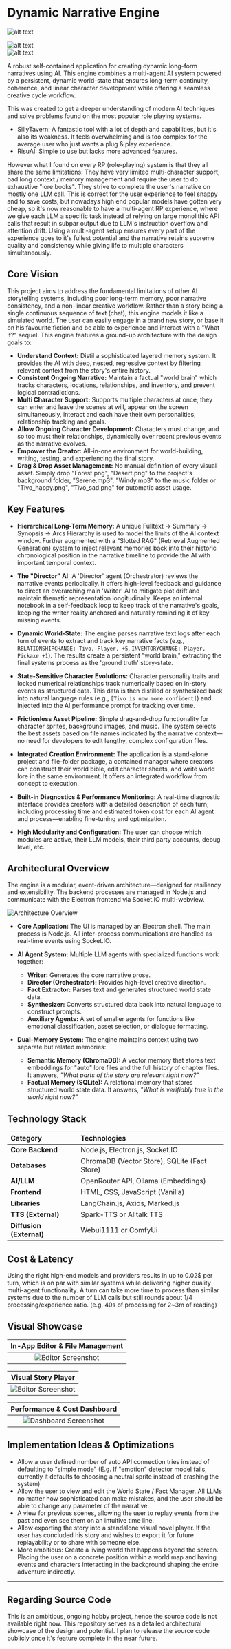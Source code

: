 # Dynamic Narrative Engine

![alt text](https://img.shields.io/badge/Stack-Node.js%20%7C%20Electron%20%7C%20AI-blue)

![alt text](https://img.shields.io/badge/Status-Active%20Development-green)
<br>
![alt text](./images/vn_vid.gif)

A robust self-contained application for creating dynamic long-form narratives using AI. This engine combines a multi-agent AI system powered by a persistent, dynamic world-state that ensures long-term continuity, coherence, and linear character development while offering a seamless creative cycle workflow.

This was created to get a deeper understanding of modern AI techniques and solve problems found on the most popular role playing systems.

* SillyTavern: A fantastic tool with a lot of depth and capabilities, but it's also its weakness. It feels overwhelming and is too complex for the average user who just wants a plug & play experience.
* RisuAI: Simple to use but lacks more advanced features.

However what I found on every RP (role-playing) system is that they all share the same limitations: They have very limited multi-character support, bad long context / memory management and require the user to do exhaustive "lore books". They strive to complete the user's narrative on mostly one LLM call. This is correct for the user experience to feel snappy and to save costs, but nowadays high end popular models have gotten very cheap, so it's now reasonable to have a multi-agent RP experience, where we give each LLM a specific task instead of relying on large monolithic API calls that result in subpar output due to LLM's instruction overflow and attention drift. Using a multi-agent setup ensures every part of the experience goes to it's fullest potential and the narrative retains supreme quality and consistency while giving life to multiple characters simultaneously. 

## Core Vision

This project aims to address the fundamental limitations of other AI storytelling systems, including poor long-term memory, poor narrative consistency, and a non-linear creative workflow. Rather than a story being a single continuous sequence of text (chat), this engine models it like a simulated world. The user can easily engage in a brand new story, or base it on his favourite fiction and be able to experience and interact with a "What if?" sequel. 
This engine features a ground-up architecture with the design goals to:

*   **Understand Context:** Distil a sophisticated layered memory system. It provides the AI with deep, nested, regressive context by filtering relevant context from the story's entire history.
*   **Consistent Ongoing Narrative:** Maintain a factual "world brain" which tracks characters, locations, relationships, and inventory, and prevent logical contradictions.
*   **Multi Character Support:** Supports multiple characters at once, they can enter and leave the scenes at will, appear on the screen simultaneously, interact and each have their own personalities, relationship tracking and goals.
*   **Allow Ongoing Character Development:** Characters must change, and so too must their relationships, dynamically over recent previous events as the narrative evolves.
*   **Empower the Creator:** All-in-one environment for world-building, writing, testing, and experiencing the final story.
*   **Drag & Drop Asset Management:** No manual definition of every visual asset. Simply drop "Forest.png", "Desert.png" to the project's background folder, "Serene.mp3", "Windy.mp3" to the music folder or "Tivo_happy.png", "Tivo_sad.png" for automatic asset usage.

## Key Features

*   **Hierarchical Long-Term Memory:** A unique Fulltext -> Summary -> Synopsis -> Arcs Hierarchy is used to model the limits of the AI context window. Further augmented with a "Slotted RAG" (Retrieval Augmented Generation) system to inject relevant memories back into their historic chronological position in the narrative timeline to provide the AI with important temporal context.

*   **The "Director" AI:** A 'Director' agent (Orchestrator) reviews the narrative events periodically. It offers high-level feedback and guidance to direct an overarching main 'Writer' AI to mitigate plot drift and maintain thematic representation longitudinally. Keeps an internal notebook in a self-feedback loop to keep track of the narrative's goals, keeping the writer reality anchored and naturally reminding it of key missing events.

*   **Dynamic World-State:** The engine parses narrative text logs after each turn of events to extract and track key narrative facts (e.g., `RELATIONSHIPCHANGE: Tivo, Player, +5`, `INVENTORYCHANGE: Player, Pickaxe +1`). The results create a persistent "world brain," extracting the final systems process as the 'ground truth' story-state.

*   **State-Sensitive Character Evolutions:** Character personality traits and locked numerical relationships track numerically based on in-story events as structured data. This data is then distilled or synthesized back into natural language rules (e.g., `[Tivo is now more confident]`) and injected into the AI performance prompt for tracking over time.

*   **Frictionless Asset Pipeline:** Simple drag-and-drop functionality for character sprites, background images, and music. The system selects the best assets based on file names indicated by the narrative context—no need for developers to edit lengthy, complex configuration files.

*   **Integrated Creation Environment:** The application is a stand-alone project and file-folder package, a contained manager where creators can construct their world bible, edit character sheets, and write world lore in the same environment. It offers an integrated workflow from concept to execution.

*   **Built-in Diagnostics & Performance Monitoring:** A real-time diagnostic interface provides creators with a detailed description of each turn, including processing time and estimated token cost for each AI agent and process—enabling fine-tuning and optimization.

*   **High Modularity and Configuration:** The user can choose which modules are active, their LLM models, their third party accounts, debug level, etc.

## Architectural Overview

The engine is a modular, event-driven architecture—designed for resiliency and extensibility. The backend processes are managed in Node.js and communicate with the Electron frontend via Socket.IO multi-webview.

![Architecture Overview](./images/Architecture.png)

*   **Core Application:** The UI is managed by an Electron shell. The main process is Node.js. All inter-process communications are handled as real-time events using Socket.IO.

*   **AI Agent System:** Multiple LLM agents with specialized functions work together:
    *   **Writer:** Generates the core narrative prose.
    *   **Director (Orchestrator):** Provides high-level creative direction.
    *   **Fact Extractor:** Parses text and generates structured world state data.
    *   **Synthesizer:** Converts structured data back into natural language to construct prompts.
    *   **Auxiliary Agents:** A set of smaller agents for functions like emotional classification, asset selection, or dialogue formatting.

*   **Dual-Memory System:** The engine maintains context using two separate but related memories:
    *   **Semantic Memory (ChromaDB):** A vector memory that stores text embeddings for "auto" lore files and the full history of chapter files. It answers, *"What parts of the story are relevant right now?"*
    *   **Factual Memory (SQLite):** A relational memory that stores structured world state data. It answers, *"What is verifiably true in the world right now?"*

## Technology Stack

| Category | Technologies |
| :--- | :--- |
| **Core Backend** | Node.js, Electron.js, Socket.IO |
| **Databases** | ChromaDB (Vector Store), SQLite (Fact Store) |
| **AI/LLM** | OpenRouter API, Ollama (Embeddings) |
| **Frontend** | HTML, CSS, JavaScript (Vanilla) |
| **Libraries** | LangChain.js, Axios, Marked.js |
| **TTS (External)** | Spark-TTS or Alltalk TTS |
| **Diffusion (External)** | Webui1111 or ComfyUi |

## Cost & Latency

Using the right high-end models and providers results in up to 0.02$ per turn, which is on par with similar systems while delivering higher quality multi-agent functionality.
A turn can take more time to process than similar systems due to the number of LLM calls but still rounds about 1/4 processing/experience ratio. (e.g. 40s of processing for 2~3m of reading)

## Visual Showcase

| In-App Editor & File Management |
| :---: |
| ![Editor Screenshot](./images/lore_management.png) |

| Visual Story Player |
| :---: |
| ![Editor Screenshot](./images/vn_viewer.png) |

| Performance & Cost Dashboard |
| :---: |
| ![Dashboard Screenshot](./images/logs_cost.png) |

## Implementation Ideas & Optimizations
* Allow a user defined number of auto API connection tries instead of defaulting to "simple mode" (E.g. If "emotion" detector model fails, currently it defaults to choosing a neutral sprite instead of crashing the system) 
* Allow the user to view and edit the World State / Fact Manager. All LLMs no matter how sophisticated can make mistakes, and the user should be able to change any parameter of the narrative.
* A view for previous scenes, allowing the user to replay events from the past and even see them on an intuitive time line.
* Allow exporting the story into a standalone visual novel player. If the user has concluded his story and wishes to export it for future replayability or to share with someone else.
* More ambitious: Create a living world that happens beyond the screen. Placing the user on a concrete position within a world map and having events and characters interacting in the background shaping the entire adventure indirectly.
---

## Regarding Source Code

This is an ambitious, ongoing hobby project, hence the source code is not available right now. This repository serves as a detailed architectural showcase of the design and potential. I plan to release the source code publicly once it's feature complete in the near future.
